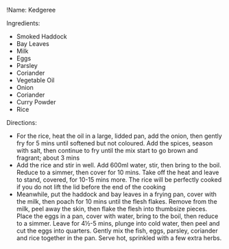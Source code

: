 !Name: Kedgeree

Ingredients:
- Smoked Haddock
- Bay Leaves
- Milk
- Eggs
- Parsley
- Coriander
- Vegetable Oil
- Onion
- Coriander
- Curry Powder
- Rice

Directions:
- For the rice, heat the oil in a large, lidded pan, add the onion, then gently fry for 5 mins until softened but not coloured. Add the spices, season with salt, then continue to fry until the mix start to go brown and fragrant; about 3 mins
- Add the rice and stir in well. Add 600ml water, stir, then bring to the boil. Reduce to a simmer, then cover for 10 mins. Take off the heat and leave to stand, covered, for 10-15 mins more. The rice will be perfectly cooked if you do not lift the lid before the end of the cooking
- Meanwhile, put the haddock and bay leaves in a frying pan, cover with the milk, then poach for 10 mins until the flesh flakes. Remove from the milk, peel away the skin, then flake the flesh into thumbsize pieces. Place the eggs in a pan, cover with water, bring to the boil, then reduce to a simmer. Leave for 4½-5 mins, plunge into cold water, then peel and cut the eggs into quarters. Gently mix the fish, eggs, parsley, coriander and rice together in the pan. Serve hot, sprinkled with a few extra herbs.
